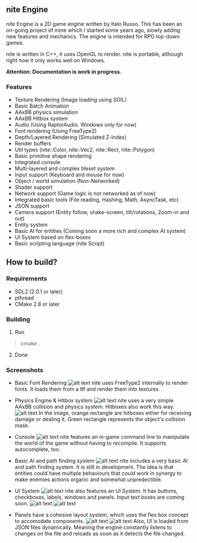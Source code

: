 nite Engine
---

nite Engine is a 2D game engine written by Italo Russo. This has been an on-going project of mine which I started some years ago, slowly adding new features and
mechanics. The engine is intended for RPG top-down games.

nite is written in C++, it uses OpenGL to render. nite is portable, although right now it only works well on Windows.

**Attention: Documentation is work in progress.**

### Features
- Texture Rendering (Image loading using SOIL)
- Basic Batch Animation
- AAxBB physics simulation
- AAxBB Hitbox system
- Audio (Using RaptorAudio. Windows only for now)
- Font rendering (Using FreeType2) 
- Depth/Layered Rendering (Simulated Z-index)
- Render buffers
- Util types (nite::Color, nite::Vec2, nite::Rect, nite::Polygon)
- Basic primitive shape rendering
- Integrated console
- Multi-layered and complex tileset system
- Input support (Keyboard and mouse for now)
- Object / world simulation (Non-Networked)
- Shader support
- Network support (Game logic is not networked as of now)
- Integrated basic tools (File reading, Hashing, Math, AsyncTask, etc)
- JSON support
- Camera support (Entity follow, shake-screen, tilt/rotations, Zoom-in and out)
- Entity system
- Basic AI for entities (Coming soon a more rich and complex AI system)
- UI System based on flex-boxes
- Basic scripting language (nite Script)


How to build?
------------

### Requirements 

- SDL2 (2.0.1 or later)
- pthread
- CMake 2.8 or later

### Building

1. Run
> cmake .

2. Done

### Screenshots

- Basic Font Rendering
![alt text](http://198.199.91.93/imgs/8.png)
nite uses FreeType2 internally to render fonts. It loads them from a ttf and
render them into textures.

- Physics Engine & Hitbox system
![alt text](http://198.199.91.93/imgs/1.png)
nite uses a very simple AAxBB collision and physics system. 
Hitboxes also work this way. 
![alt text](http://198.199.91.93/imgs/3.png)
In the image, orange rectangle are hitboxes either for receiving damage
or dealing it. 
Green rectangle represents the object's collision mask.

- Console
![alt text](http://198.199.91.93/imgs/2.png)
nite features an in-game command line to manipulate the world of the
game without having to recompile. It supports autocomplete, too.

- Basic AI and path finding system
![alt text](http://198.199.91.93/imgs/4.png)
nite includes a very basic AI and path finding system. It is still in
development. The idea is that entities could have multiple behaviours that
could work in synergy to make enemies actions organic and somewhat
unpredectible.

- UI System
![alt text](http://198.199.91.93/imgs/5.png)
nite also features an UI System. It has buttons, checkboxes,
labels, windows and panels. Input text boxes are coming soon.
![alt text](http://198.199.91.93/imgs/5.png)
![alt text](http://198.199.91.93/imgs/6.png)

- Panels have a cohesive layout system, which uses the flex box concept to accomodate components.
![alt text](https://j.gifs.com/Q0XzB7.gif)
![alt text](http://198.199.91.93/imgs/7.png)
Also, UI is loaded from JSON files dynamically. Meaning the engine
constantly listens to changes on the file and reloads as soon as it
detects the file changed.